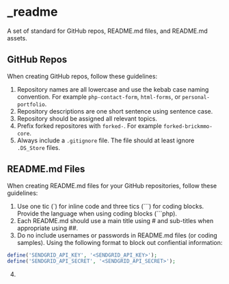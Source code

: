# _readme

A set of standard for GitHub repos, README.md files, and README.md assets.

## GitHub Repos

When creating GitHub repos, follow these guidelines:

1. Repository names are all lowercase and use the kebab case naming convention. For example `php-contact-form`, `html-forms`, or `personal-portfolio`.
2. Repository descriptions are one short sentence using sentence case.
3. Repository should be assigned all relevant topics.
4. Prefix forked repositores with `forked-`. For example `forked-brickmmo-core`.
5. Always include a `.gitignore` file. The file should at least ignore `.DS_Store` files.

## README.md Files

When creating README.md files for your GitHub repositories, follow these guidelines:

1. Use one tic (\`) for inline code and three tics (\`\`\`) for coding blocks. Provide the language when using coding blocks (\`\`\`php).
2. Each README.md should use a main title using # and sub-titles when appropriate using ##.
3. Do no include usernames or passwords in README.md files (or coding samples). Using the following format to block out confiential information:

```php
define('SENDGRID_API_KEY', '<SENDGRID_API_KEY>');
define('SENDGRID_API_SECRET', '<SENDGRID_API_SECRET>');
```

4. 
